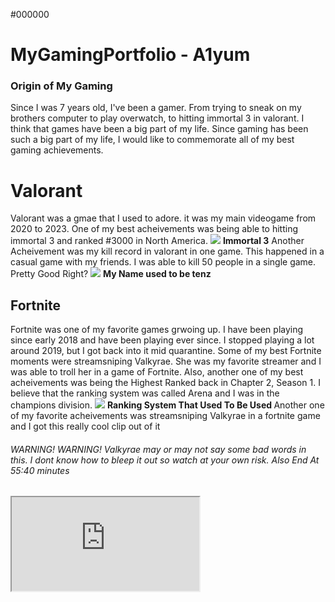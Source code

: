 <!DOCTYPE HTML> 
<backgorund> #000000 </background> 
# MyGamingPortfolio - A1yum
 ### Origin of My Gaming 
<body> Since I was 7 years old, I've been a gamer. From trying to sneak on my brothers computer to play overwatch, to hitting immortal 3 in valorant. I think that games have been a big part of my life. Since gaming has been such a big part of my life, I would like to commemorate all of my best gaming achievements. </body>

<h1> Valorant </h1>
<body> Valorant was a gmae that I used to adore. it was my main videogame from 2020 to 2023. One of my best acheivements was being able to hitting immortal 3 and ranked #3000 in North America. </body>
<img src="https://github.com/A1yum/MyGamingPortfolio/blob/main/imm%203.jpg?raw=true">
<body> <b> Immortal 3</b> </body>

<body> Another Acheivement was my kill record in valorant in one game. This happened in a casual game with my friends. I was able to kill 50 people in a single game. Pretty Good Right? </body>
<img src="https://github.com/A1yum/MyGamingPortfolio/blob/main/val%20kills.JPEG?raw=true">
<b> My Name used to be tenz </b>

<h2> Fortnite</h2>
<body> Fortnite was one of my favorite games grwoing up. I have been playing since early 2018 and have been playing ever since. I stopped playing a lot around 2019, but I got back into it mid quarantine. Some of my best Fortnite moments were streamsniping Valkyrae. She was my favorite streamer and I was able to troll her in a game of Fortnite. Also, another one of my best acheivements was being the Highest Ranked back in Chapter 2, Season 1. I believe that the ranking system was called Arena and I was in the champions division.</body>

<img src="https://github.com/A1yum/MyGamingPortfolio/blob/main/champs.JPEG?raw=true">
<b> Ranking System That Used To Be Used </b>

<body> Another one of my favorite acheivements was streamsniping Valkyrae in a fortnite game and I got this really cool clip out of it </body>
<h6> WARNING! WARNING! Valkyrae may or may not say some bad words in this. I dont know how to bleep it out so watch at your own risk. Also End At 55:40 minutes</h6>
<iframe  src="https://www.youtube.com/embed/jaJo4Xj-uSM?si=TifQt_XagxN5dVqE&amp;start=3213"> 

<h3> Team Fight Tactics</h3>
<body> TFT or Team Fight Tactics used to be a game that I played a lot and the rank that I was able to get to until i eventually quit was Diamond </body>
<img src="https://github.com/A1yum/MyGamingPortfolio/blob/main/diamond%20tft.jpg?raw=true">
Diamond in Tft

<h4> Next we have Overwatch and I used to play this game when it originally came out and this was actually one of the first shooter games that I was into. The highest rank that I was able to get in the regular ranked mode was diamond, but in other speacial gamemodes I was able to get higher.</h4>

<img src="https://github.com/A1yum/MyGamingPortfolio/blob/main/over.JPEG?raw=true">
